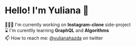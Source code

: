 # Hello! I'm Yuliana 🤍

👩🏼‍💻   I'm currently working on **Instagram-clone** side-project  
⌛️ I'm curentlly learning **GraphQL** and **Algorithms**  
📫 How to reach me: [@yulianahazda](https://twitter.com/yulianahazda) on twitter   


